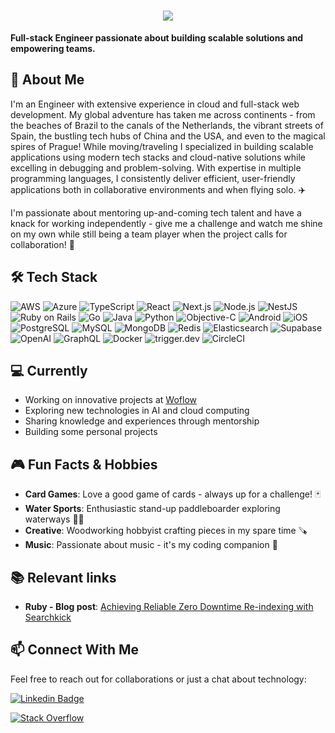 <h1 align="center">
  <a href="https://git.io/typing-svg">
    <img src="https://readme-typing-svg.herokuapp.com/?lines=Hello,+hello+👋+;Nice+to+meet+you!;I+am+Lucas+Oliveira+👋&center=true&size=30&repeat=false">
  </a>
</h1>

**Full-stack Engineer passionate about building scalable solutions and empowering teams.**

## 🚀 About Me
I'm an Engineer with extensive experience in cloud and full-stack web development. My global adventure has taken me across continents - from the beaches of Brazil to the canals of the Netherlands, the vibrant streets of Spain, the bustling tech hubs of China and the USA, and even to the magical spires of Prague! While moving/traveling I specialized in building scalable applications using modern tech stacks and cloud-native solutions while excelling in debugging and problem-solving. With expertise in multiple programming languages, I consistently deliver efficient, user-friendly applications both in collaborative environments and when flying solo. ✈️ 

I'm passionate about mentoring up-and-coming tech talent and have a knack for working independently - give me a challenge and watch me shine on my own while still being a team player when the project calls for collaboration! 🤝

## 🛠️ Tech Stack
![AWS](https://img.shields.io/badge/AWS-232F3E?style=for-the-badge&logo=amazon-aws&logoColor=white)
![Azure](https://img.shields.io/badge/Azure-0078D4?style=for-the-badge&logo=microsoftazure&logoColor=white)
![TypeScript](https://img.shields.io/badge/TypeScript-007ACC?style=for-the-badge&logo=typescript&logoColor=white)
![React](https://img.shields.io/badge/React-20232A?style=for-the-badge&logo=react&logoColor=61DAFB)
![Next.js](https://img.shields.io/badge/Next.js-000000?style=for-the-badge&logo=nextdotjs&logoColor=white)
![Node.js](https://img.shields.io/badge/Node.js-43853D?style=for-the-badge&logo=node.js&logoColor=white)
![NestJS](https://img.shields.io/badge/NestJS-E0234E?style=for-the-badge&logo=nestjs&logoColor=white)
![Ruby on Rails](https://img.shields.io/badge/Ruby_on_Rails-CC0000?style=for-the-badge&logo=ruby-on-rails&logoColor=white)
![Go](https://img.shields.io/badge/Go-00ADD8?style=for-the-badge&logo=go&logoColor=white)
![Java](https://img.shields.io/badge/Java-ED8B00?style=for-the-badge&logo=openjdk&logoColor=white)
![Python](https://img.shields.io/badge/Python-3776AB?style=for-the-badge&logo=python&logoColor=white)
![Objective-C](https://img.shields.io/badge/Objective--C-3A95E3?style=for-the-badge&logo=apple&logoColor=white)
![Android](https://img.shields.io/badge/Android-3DDC84?style=for-the-badge&logo=android&logoColor=white)
![iOS](https://img.shields.io/badge/iOS-000000?style=for-the-badge&logo=ios&logoColor=white)
![PostgreSQL](https://img.shields.io/badge/PostgreSQL-316192?style=for-the-badge&logo=postgresql&logoColor=white)
![MySQL](https://img.shields.io/badge/MySQL-4479A1?style=for-the-badge&logo=mysql&logoColor=white)
![MongoDB](https://img.shields.io/badge/MongoDB-47A248?style=for-the-badge&logo=mongodb&logoColor=white)
![Redis](https://img.shields.io/badge/Redis-DC382D?style=for-the-badge&logo=redis&logoColor=white)
![Elasticsearch](https://img.shields.io/badge/Elasticsearch-005571?style=for-the-badge&logo=elasticsearch&logoColor=white)
![Supabase](https://img.shields.io/badge/Supabase-3ECF8E?style=for-the-badge&logo=supabase&logoColor=white)
![OpenAI](https://img.shields.io/badge/OpenAI-412991?style=for-the-badge&logo=openai&logoColor=white)
![GraphQL](https://img.shields.io/badge/GraphQL-E434AA?style=for-the-badge&logo=graphql&logoColor=white)
![Docker](https://img.shields.io/badge/Docker-2496ED?style=for-the-badge&logo=docker&logoColor=white)
![trigger.dev](https://img.shields.io/badge/trigger.dev-2B1A4A?style=for-the-badge&logo=triggerdotdev&logoColor=white)
![CircleCI](https://img.shields.io/badge/CircleCI-343434?style=for-the-badge&logo=circleci&logoColor=white)

## 💻 Currently
- Working on innovative projects at [Woflow](https://www.woflow.com/)
- Exploring new technologies in AI and cloud computing
- Sharing knowledge and experiences through mentorship
- Building some personal projects

## 🎮 Fun Facts & Hobbies
- **Card Games**: Love a good game of cards - always up for a challenge! 🃏
- **Water Sports**: Enthusiastic stand-up paddleboarder exploring waterways 🏄‍♂️
- **Creative**: Woodworking hobbyist crafting pieces in my spare time 🪚
- **Music**: Passionate about music - it's my coding companion 🎵

## 📚 Relevant links
- **Ruby - Blog post**: [Achieving Reliable Zero Downtime Re-indexing with Searchkick](https://www.woflow.com/post/achieving-reliable-zero-downtime-re-indexing-with-searchkick)

## 📫 Connect With Me
Feel free to reach out for collaborations or just a chat about technology: 

[![Linkedin Badge](https://img.shields.io/badge/-LINKEDIN-blue?style=for-the-badge&logo=LinkedIn&logoColor=white&link=https://www.linkedin.com/in/lucaslao/)](https://www.linkedin.com/in/lucaslao/)

[![Stack Overflow](https://img.shields.io/badge/-Stack_Overflow-FE7A16?style=for-the-badge&logo=stack-overflow&logoColor=white&link=https://stackoverflow.com/users/1237702/lao)](https://stackoverflow.com/users/1237702/lao)
<!--![Profile Views](https://komarev.com/ghpvc/?username=lao&color=brightgreen)-->
<!--START_SECTION:waka-->
<!--END_SECTION:waka-->
